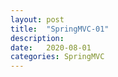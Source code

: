 ```yaml
---
layout: post
title:  "SpringMVC-01"
description: 
date:   2020-08-01
categories: SpringMVC
---
```


